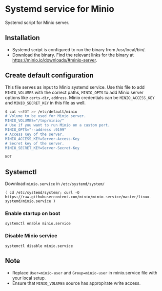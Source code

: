 # Systemd service for Minio

Systemd script for Minio server.

## Installation

- Systemd script is configured to run the binary from /usr/local/bin/.
- Download the binary. Find the relevant links for the binary at https://minio.io/downloads/#minio-server.

## Create default configuration

This file serves as input to Minio systemd service. Use this file to add `MINIO_VOLUMES` with the correct paths,
`MINIO_OPTS` to add Minio server options like `certs-dir`, `address`. Minio credentials can be
`MINIO_ACCESS_KEY` and `MINIO_SECRET_KEY` in this file as well.

```sh
$ cat <<EOT >> /etc/default/minio
# Volume to be used for Minio server.
MINIO_VOLUMES="/tmp/minio/"
# Use if you want to run Minio on a custom port.
MINIO_OPTS="--address :9199"
# Access Key of the server.
MINIO_ACCESS_KEY=Server-Access-Key
# Secret key of the server.
MINIO_SECRET_KEY=Server-Secret-Key

EOT
```

## Systemctl

Download `minio.service` in  `/etc/systemd/system/`
```
( cd /etc/systemd/system/; curl -O https://raw.githubusercontent.com/minio/minio-service/master/linux-systemd/minio.service )
```

### Enable startup on boot
```
systemctl enable minio.service
```

### Disable Minio service
```
systemctl disable minio.service
```

## Note

- Replace ``User=minio-user`` and ``Group=minio-user`` in minio.service file with your local setup.
- Ensure that ``MINIO_VOLUMES`` source has appropirate write access.
